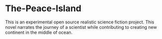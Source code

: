 # The-Peace-Island
This is an experimental open source realistic science fiction project. This novel narrates the journey of a scientist while contributing to creating new continent in the middle of ocean.  
